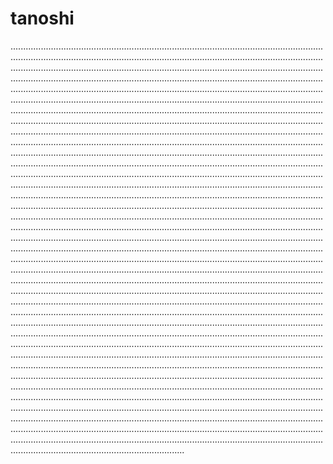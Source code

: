 # tanoshi
.............................................................................................................................................................................................................................................................................................................................................................................................................................................................................................................................................................................................................................................................................................................................................................................................................................................................................................................................................................................................................................................................................................................................................................................................................................................................................................................................................................................................................................................................................................................................................................................................................................................................................................................................................................................................................................................................................................................................................................................................................................................................................................................................................................................................................................................................................................................................................................................................................................................................................................................................................................................................................................................................................................................................................................................................................................................................................................................................................................................................................................................................................................................................................................................................................................................................................................................................................................................................................................................................................................................................................................................................................................................................................................................................................................................................................................................................................................................................................................................................................................................................................................................................................................................................................................................................................................................................................................................................................................................................................................................................................................................................................................................................................................................................................................................................................................................................................................................................................................................